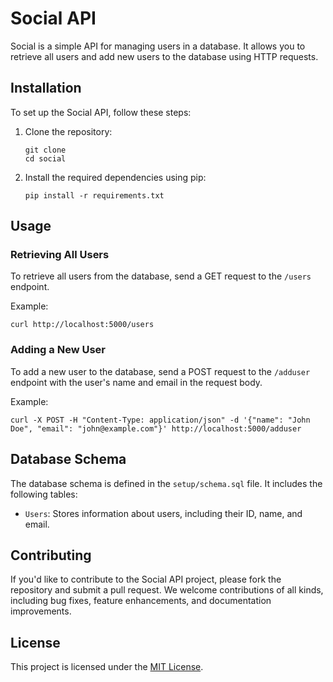 # Social API

Social is a simple API for managing users in a database. It allows you to retrieve all users and add new users to the database using HTTP requests.

## Installation

To set up the Social API, follow these steps:

1. Clone the repository:
   ```
   git clone 
   cd social
   ```

2. Install the required dependencies using pip:
   ```
   pip install -r requirements.txt
   ```

## Usage

### Retrieving All Users

To retrieve all users from the database, send a GET request to the `/users` endpoint.

Example:
```
curl http://localhost:5000/users
```

### Adding a New User

To add a new user to the database, send a POST request to the `/adduser` endpoint with the user's name and email in the request body.

Example:
```
curl -X POST -H "Content-Type: application/json" -d '{"name": "John Doe", "email": "john@example.com"}' http://localhost:5000/adduser
```

## Database Schema

The database schema is defined in the `setup/schema.sql` file. It includes the following tables:

- `Users`: Stores information about users, including their ID, name, and email.

## Contributing

If you'd like to contribute to the Social API project, please fork the repository and submit a pull request. We welcome contributions of all kinds, including bug fixes, feature enhancements, and documentation improvements.

## License

This project is licensed under the [MIT License](LICENSE).
